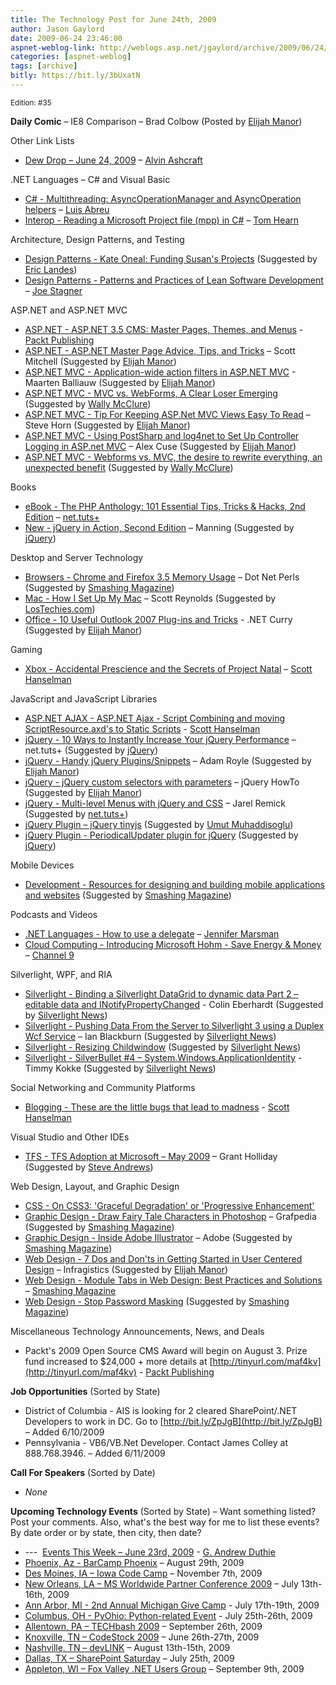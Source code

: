 ```yaml
---
title: The Technology Post for June 24th, 2009
author: Jason Gaylord
date: 2009-06-24 23:46:00
aspnet-weblog-link: http://weblogs.asp.net/jgaylord/archive/2009/06/24/the-technology-post-for-june-24th-2009.aspx
categories: [aspnet-weblog]
tags: [archive]
bitly: https://bit.ly/3bUxatN
---
```


<small>Edition: #35</small>

**Daily Comic** – IE8 Comparison – Brad Colbow (Posted by [Elijah Manor](http://twitter.com/elijahmanor))

Other Link Lists

- [Dew Drop – June 24, 2009](http://www.alvinashcraft.com/2009/06/24/dew-drop-june-24-2009/) – [Alvin Ashcraft](http://twitter.com/alvinashcraft)

.NET Languages – C# and Visual Basic

- [C# - Multithreading: AsyncOperationManager and AsyncOperation helpers](http://msmvps.com/blogs/luisabreu/archive/2009/06/24/multithreading-asyncoperationmanager-and-asyncoperation-helpers.aspx) – [Luis Abreu](http://twitter.com/luisabreu)
- [Interop - Reading a Microsoft Project file (mpp) in C#](http://nerdyhearn.com/blog/156) – [Tom Hearn](http://twitter.com/nerdyhearn)

Architecture, Design Patterns, and Testing

- [Design Patterns - Kate Oneal: Funding Susan's Projects](http://xprogramming.com/xpmag/kate-oneal-funding-susans-projects.htm) (Suggested by [Eric Landes](http://twitter.com/ericlandes))
- [Design Patterns - Patterns and Practices of Lean Software Development](http://misfitgeek.com/blog/patterns-and-practices-of-lean-software-development/) – [Joe Stagner](http://twitter.com/MisfitGeek)

ASP.NET and ASP.NET MVC

- [ASP.NET - ASP.NET 3.5 CMS: Master Pages, Themes, and Menus](http://www.packtpub.com/article/asp.net-3.5-cms-master-pages-themes-menus) - [Packt Publishing](http://twitter.com/packtpub)
- [ASP.NET - ASP.NET Master Page Advice, Tips, and Tricks](http://www.4guysfromrolla.com/articles/062409-1.aspx) – Scott Mitchell (Suggested by [Elijah Manor](http://twitter.com/elijahmanor))
- [ASP.NET MVC - Application-wide action filters in ASP.NET MVC](http://blog.maartenballiauw.be/post/2009/06/24/Application-wide-action-filters-in-ASPNET-MVC.aspx) - Maarten Balliauw (Suggested by [Elijah Manor](http://twitter.com/elijahmanor))
- [ASP.NET MVC - MVC vs. WebForms, A Clear Loser Emerging](http://weblogs.asp.net/tonylombardo/archive/2009/06/23/mvc-vs-webforms-a-clear-loser-emerging.aspx) (Suggested by [Wally McClure](http://twitter.com/wbm))
- [ASP.NET MVC - Tip For Keeping ASP.Net MVC Views Easy To Read](http://blog.stevehorn.cc/2009/06/tip-for-keeping-aspnet-views-easy-to.html) – Steve Horn (Suggested by [Elijah Manor](http://twitter.com/elijahmanor))
- [ASP.NET MVC - Using PostSharp and log4net to Set Up Controller Logging in ASP.net MVC](http://blogs.lessthandot.com/index.php/WebDev/ServerProgramming/using-postsharp-and-log4net-to-set-up-co) – Alex Cuse (Suggested by [Elijah Manor](http://twitter.com/elijahmanor))
- [ASP.NET MVC - Webforms vs. MVC, the desire to rewrite everything, an unexpected benefit](http://weblogs.asp.net/jeff/archive/2009/06/23/webforms-vs-mvc-the-desire-to-rewrite-everything-an-unexpected-benefit.aspx) (Suggested by [Wally McClure](http://twitter.com/wbm))

Books

- [eBook - The PHP Anthology: 101 Essential Tips, Tricks & Hacks, 2nd Edition](http://net.tutsplus.com/freebies/books/the-php-anthology-101-essential-tips-tricks-hacks-2nd-edition/) – [net.tuts+](http://twitter.com/NETTUTS)
- [New - jQuery in Action, Second Edition](http://www.manning.com/bibeault2/) – Manning (Suggested by [jQuery](http://twitter.com/jquery))

Desktop and Server Technology

- [Browsers - Chrome and Firefox 3.5 Memory Usage](http://dotnetperls.com/chrome-memory) – Dot Net Perls (Suggested by [Smashing Magazine](http://twitter.com/smashingmag))
- [Mac - How I Set Up My Mac](http://www.lostechies.com/blogs/scottcreynolds/archive/2009/06/24/how-i-set-up-my-mac.aspx) – Scott Reynolds (Suggested by [LosTechies.com](http://twitter.com/lostechies))
- [Office - 10 Useful Outlook 2007 Plug-ins and Tricks](http://www.dotnetcurry.com/ShowArticle.aspx?ID=338) - .NET Curry (Suggested by [Elijah Manor](http://twitter.com/elijahmanor))

Gaming

- [Xbox - Accidental Prescience and the Secrets of Project Natal](http://www.hanselman.com/blog/AccidentalPrescienceAndTheSecretsOfProjectNatal.aspx) – [Scott Hanselman](http://twitter.com/shanselman)

JavaScript and JavaScript Libraries

- [ASP.NET AJAX - ASP.NET Ajax - Script Combining and moving ScriptResource.axd's to Static Scripts](http://www.hanselman.com/blog/ASPNETAjaxScriptCombiningAndMovingScriptResourceaxdsToStaticScripts.aspx) - [Scott Hanselman](http://twitter.com/shanselman)
- [jQuery - 10 Ways to Instantly Increase Your jQuery Performance](http://net.tutsplus.com/tutorials/javascript-ajax/10-ways-to-instantly-increase-your-jquery-performance/) – net.tuts+ (Suggested by [jQuery](http://twitter.com/jquery))
- [jQuery - Handy jQuery Plugins/Snippets](http://blogs.bigfish.tv/adam/2009/02/18/handy-jquery-pluginssnippets/) – Adam Royle (Suggested by [Elijah Manor](http://twitter.com/elijahmanor))
- [jQuery - jQuery custom selectors with parameters](http://jquery-howto.blogspot.com/2009/06/jquery-custom-selectors-with-parameters.html) – jQuery HowTo (Suggested by [Elijah Manor](http://twitter.com/elijahmanor))
- [jQuery - Multi-level Menus with jQuery and CSS](http://blog.themeforest.net/resources/multilevel-menus-with-jquery-and-css/) – Jarel Remick (Suggested by [net.tuts+](http://twitter.com/NETTUTS))
- [jQuery Plugin – jQuery tinyjs](http://tinyjs.com/tags/jquery?page=1) (Suggested by [Umut Muhaddisoglu](http://twitter.com/umutm))
- [jQuery Plugin - PeriodicalUpdater plugin for jQuery](http://www.360innovate.co.uk/blog/periodical/) (Suggested by [jQuery](http://twitter.com/jquery))

Mobile Devices

- [Development - Resources for designing and building mobile applications and websites](http://patterns.littlespringsdesign.com/index.php/Main_Page) (Suggested by [Smashing Magazine](http://twitter.com/smashingmag))

Podcasts and Videos

- [.NET Languages - How to use a delegate](http://channel9.msdn.com/posts/jennmar/How-to-use-a-delegate/) – [Jennifer Marsman](http://twitter.com/jennifermarsman)
- [Cloud Computing - Introducing Microsoft Hohm - Save Energy & Money](http://channel9.msdn.com/posts/NicFill/Introducing-Microsoft-Hohm-Save-Energy--Money/) – [Channel 9](http://twitter.com/ch9)

Silverlight, WPF, and RIA

- [Silverlight - Binding a Silverlight DataGrid to dynamic data Part 2 – editable data and INotifyPropertyChanged](http://www.scottlogic.co.uk/blog/wpf/2009/04/binding-a-silverlight-datagrid-to-dynamic-data-part-2-editable-data-and-inotifypropertychanged/) - Colin Eberhardt (Suggested by [Silverlight News](http://twitter.com/SilverlightNews))
- [Silverlight - Pushing Data From the Server to Silverlight 3 using a Duplex Wcf Service](http://silverlightforbusiness.net/2009/06/23/pushing-data-from-the-server-to-silverlight-3-using-a-duplex-wcf-service/) – Ian Blackburn (Suggested by [Silverlight News](http://twitter.com/SilverlightNews))
- [Silverlight - Resizing Childwindow](http://leeontech.wordpress.com/2009/06/22/resizing-childwindow/) (Suggested by [Silverlight News](http://twitter.com/SilverlightNews))
- [Silverlight - SilverBullet #4 – System.Windows.ApplicationIdentity](http://geekswithblogs.net/tkokke/archive/2009/06/23/silverbullet-4-ndash-system.windows.applicationidentity.aspx) - Timmy Kokke (Suggested by [Silverlight News](http://twitter.com/SilverlightNews))

Social Networking and Community Platforms

- [Blogging - These are the little bugs that lead to madness](http://www.hanselman.com/blog/TheseAreTheLittleBugsThatLeadToMadness.aspx) - [Scott Hanselman](http://twitter.com/shanselman)

Visual Studio and Other IDEs

- [TFS - TFS Adoption at Microsoft – May 2009](http://blogs.msdn.com/granth/archive/2009/06/23/tfs-adoption-at-microsoft-may-2009.aspx) – Grant Holliday (Suggested by [Steve Andrews](http://twitter.com/SteveAndrews))

Web Design, Layout, and Graphic Design

- [CSS - On CSS3: 'Graceful Degradation' or 'Progressive Enhancement'](http://esquareda.com/journal/on-css3-graceful-degradation-or-progressive-enhancement.html)
- [Graphic Design - Draw Fairy Tale Characters in Photoshop](http://www.grafpedia.com/tutorials/draw-fairy-tale-characters-in-photoshop) – Grafpedia (Suggested by [Smashing Magazine](http://twitter.com/smashingmag))
- [Graphic Design - Inside Adobe Illustrator](http://blogs.adobe.com/infiniteresolution/) – Adobe (Suggested by [Smashing Magazine](http://twitter.com/smashingmag))
- [Web Design - 7 Dos and Don'ts in Getting Started in User Centered Design](http://community.infragistics.com/pixel8/media/p/103725.aspx) – Infragistics (Suggested by [Elijah Manor](http://twitter.com/elijahmanor))
- [Web Design - Module Tabs in Web Design: Best Practices and Solutions](http://www.smashingmagazine.com/2009/06/24/module-tabs-in-web-design-best-practices-and-solutions/) – [Smashing Magazine](http://twitter.com/smashingmag)
- [Web Design - Stop Password Masking](http://www.useit.com/alertbox/passwords.html) (Suggested by [Smashing Magazine](http://twitter.com/smashingmag))

Miscellaneous Technology Announcements, News, and Deals

- Packt's 2009 Open Source CMS Award will begin on August 3. Prize fund increased to $24,000 + more details at [http://tinyurl.com/maf4kv](http://tinyurl.com/maf4kv) - [Packt Publishing](http://twitter.com/packtpub)

**Job Opportunities** (Sorted by State)

- District of Columbia - AIS is looking for 2 cleared SharePoint/.NET Developers to work in DC. Go to [http://bit.ly/ZpJgB](http://bit.ly/ZpJgB) – Added 6/10/2009
- Pennsylvania - VB6/VB.Net Developer. Contact James Colley at 888.768.3946. – Added 6/11/2009

**Call For Speakers** (Sorted by Date)

- _None_

**Upcoming Technology Events** (Sorted by State) – Want something listed? Post your comments. Also, what's the best way for me to list these events? By date order or by state, then city, then date?

- \---  [Events This Week – June 23rd, 2009](http://blogs.msdn.com/gduthie/archive/2009/06/23/events-this-week-june-23rd-2009.aspx) - [G. Andrew Duthie](http://twitter.com/devhammer)
- [Phoenix, Az - BarCamp Phoenix](http://barcamp.org/BarCampPhoenix) – August 29th, 2009
- [Des Moines, IA – Iowa Code Camp](http://iowacodecamp.com/default.aspx) – November 7th, 2009
- [New Orleans, LA – MS Worldwide Partner Conference 2009](http://www.digitalwpc.com/) – July 13th-16th, 2009
- [Ann Arbor, MI - 2nd Annual Michigan Give Camp](http://michigangivecamp.eventbrite.com/) - July 17th-19th, 2009
- [Columbus, OH - PyOhio: Python-related Event](http://www.developerfusion.com/event/13421/pyohio/) - July 25th-26th, 2009
- [Allentown, PA – TECHbash 2009](http://techbash.com/) – September 26th, 2009
- [Knoxville, TN – CodeStock 2009](http://www.codestock.org/) – June 26th-27th, 2009
- [Nashville, TN – devLINK](http://devlink.net/) – August 13th-15th, 2009
- [Dallas, TX – SharePoint Saturday](http://www.sharepointsaturday.org/dallas) – July 25th, 2009
- [Appleton, WI – Fox Valley .NET Users Group](http://fvnug.org/dnn/Home/tabid/36/ctl/Details/Mid/377/ItemID/8/Default.aspx?selecteddate=9/9/2009) – September 9th, 2009